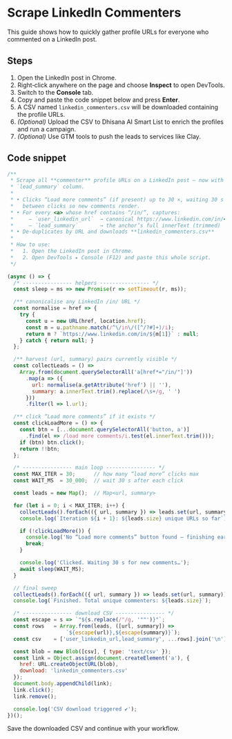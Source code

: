 # Scrape LinkedIn Commenters

This guide shows how to quickly gather profile URLs for everyone who commented on a LinkedIn post.

## Steps

1. Open the LinkedIn post in Chrome.
2. Right‑click anywhere on the page and choose **Inspect** to open DevTools.
3. Switch to the **Console** tab.
4. Copy and paste the code snippet below and press **Enter**.
5. A CSV named `linkedin_commenters.csv` will be downloaded containing the profile URLs.
6. *(Optional)* Upload the CSV to Dhisana AI Smart List to enrich the profiles and run a campaign.
7. *(Optional)* Use GTM tools to push the leads to services like Clay.

## Code snippet

```javascript
/**
 * Scrape all **commenter** profile URLs on a LinkedIn post – now with a
 * `lead_summary` column.
 *
 * • Clicks “Load more comments” (if present) up to 30 ×, waiting 30 s
 *   between clicks so new comments render.
 * • For every <a> whose href contains “/in/”, captures:
 *     – `user_linkedin_url`  → canonical https://www.linkedin.com/in/<id>
 *     – `lead_summary`       → the anchor’s full innerText (trimmed)
 * • De-duplicates by URL and downloads **linkedin_commenters.csv**
 *
 * How to use:
 *   1. Open the LinkedIn post in Chrome.
 *   2. Open DevTools ▸ Console (F12) and paste this whole script.
 */

(async () => {
  /* ---------------- helpers ---------------- */
  const sleep = ms => new Promise(r => setTimeout(r, ms));

  /** canonicalise any LinkedIn /in/ URL */
  const normalise = href => {
    try {
      const u = new URL(href, location.href);
      const m = u.pathname.match(/^\/in\/([^/?#]+)/i);
      return m ? `https://www.linkedin.com/in/${m[1]}` : null;
    } catch { return null; }
  };

  /** harvest (url, summary) pairs currently visible */
  const collectLeads = () =>
    Array.from(document.querySelectorAll('a[href*="/in/"]'))
      .map(a => ({
        url: normalise(a.getAttribute('href') || ''),
        summary: a.innerText.trim().replace(/\s+/g, ' ')
      }))
      .filter(l => l.url);

  /** click “Load more comments” if it exists */
  const clickLoadMore = () => {
    const btn = [...document.querySelectorAll('button, a')]
      .find(el => /load more comments/i.test(el.innerText.trim()));
    if (btn) btn.click();
    return !!btn;
  };

  /* ---------------- main loop ---------------- */
  const MAX_ITER = 30;      // how many “load more” clicks max
  const WAIT_MS  = 30_000;  // wait 30 s after each click

  const leads = new Map();  // Map<url, summary>

  for (let i = 0; i < MAX_ITER; i++) {
    collectLeads().forEach(({ url, summary }) => leads.set(url, summary));
    console.log(`Iteration ${i + 1}: ${leads.size} unique URLs so far`);

    if (!clickLoadMore()) {
      console.log('No “Load more comments” button found — finishing early.');
      break;
    }

    console.log('Clicked. Waiting 30 s for new comments…');
    await sleep(WAIT_MS);
  }

  // final sweep
  collectLeads().forEach(({ url, summary }) => leads.set(url, summary));
  console.log(`Finished. Total unique commenters: ${leads.size}`);

  /* ---------------- download CSV ---------------- */
  const escape = s => `"${s.replace(/"/g, '""')}"`;
  const rows   = Array.from(leads, ([url, summary]) =>
                   `${escape(url)},${escape(summary)}`);
  const csv    = ['user_linkedin_url,lead_summary', ...rows].join('\n');

  const blob = new Blob([csv], { type: 'text/csv' });
  const link = Object.assign(document.createElement('a'), {
    href: URL.createObjectURL(blob),
    download: 'linkedin_commenters.csv'
  });
  document.body.appendChild(link);
  link.click();
  link.remove();

  console.log('CSV download triggered ✔️');
})();
```

Save the downloaded CSV and continue with your workflow.

